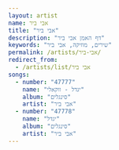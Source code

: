 ```yaml
---
layout: artist
name: אבי ביר
title: "אבי ביר"
description: "דף האמן אבי ביר"
keywords: "שירים, מוזיקה, אבי ביר"
permalink: /artists/אבי-ביר/
redirect_from:
  - /artists/list/אבי ביר
songs:
  - number: "47777"
    name: "יגדל - ווקאלי"
    album: "סינגלים"
    artist: "אבי ביר"
  - number: "47778"
    name: "יגדל"
    album: "סינגלים"
    artist: "אבי ביר"
---
```

